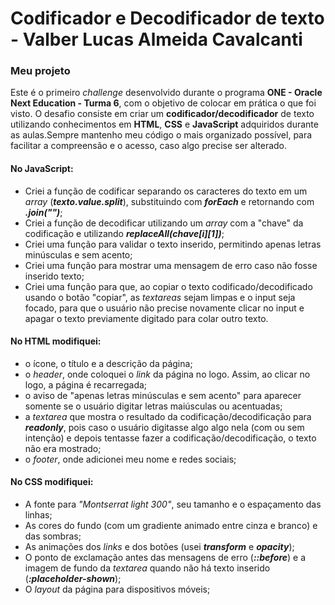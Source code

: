 # Codificador e Decodificador de texto - Valber Lucas Almeida Cavalcanti

### Meu projeto
Este é o primeiro *challenge* desenvolvido durante o programa **ONE - Oracle Next Education - Turma 6**, com o objetivo de colocar em prática o que foi visto. O desafio consiste em criar um **codificador/decodificador** de texto utilizando conhecimentos em **HTML**, **CSS** e **JavaScript** adquiridos durante as aulas.Sempre mantenho meu código o mais organizado possível, para facilitar a compreensão e o acesso, caso algo precise ser alterado.

#### No JavaScript:
- Criei a função de codificar separando os caracteres do texto em um *array* (***texto.value.split***), substituindo com ***forEach*** e retornando com ***.join("")***;
- Criei a função de decodificar utilizando um *array* com a "chave" da codificação e utilizando ***replaceAll(chave[i][1])***;
- Criei uma função para validar o texto inserido, permitindo apenas letras minúsculas e sem acento;
- Criei uma função para mostrar uma mensagem de erro caso não fosse inserido texto;
- Criei uma função para que, ao copiar o texto codificado/decodificado usando o botão "copiar", as *textareas* sejam limpas e o input seja focado, para que o usuário não precise novamente clicar no input e apagar o texto previamente digitado para colar outro texto.

#### No HTML modifiquei:
- o ícone, o título e a descrição da página;
- o *header*, onde coloquei o *link* da página no logo. Assim, ao clicar no logo, a página é recarregada;
- o aviso de "apenas letras minúsculas e sem acento" para aparecer somente se o usuário digitar letras maiúsculas ou acentuadas;
- a *textarea* que mostra o resultado da codificação/decodificação para ***readonly***, pois caso o usuário digitasse algo algo nela (com ou sem intenção) e depois tentasse fazer a codificação/decodificação, o texto não era mostrado;
- o *footer*, onde adicionei meu nome e redes sociais;

#### No CSS modifiquei:
- A fonte para *"Montserrat light 300"*, seu tamanho e o espaçamento das linhas;
- As cores do fundo (com um gradiente animado entre cinza e branco) e das sombras;
- As animações dos *links* e dos botões (usei ***transform*** e ***opacity***);
- O ponto de exclamação antes das mensagens de erro (***::before***) e a imagem de fundo da *textarea* quando não há texto inserido (***:placeholder-shown***);
- O *layout* da página para dispositivos móveis;

